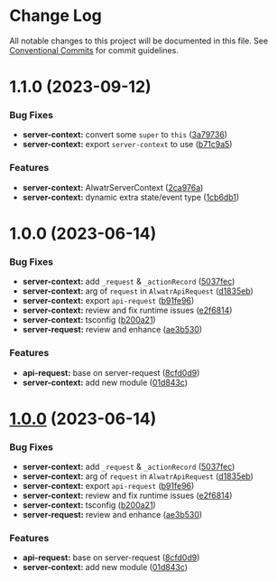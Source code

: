# Change Log

All notable changes to this project will be documented in this file.
See [Conventional Commits](https://conventionalcommits.org) for commit guidelines.

# 1.1.0 (2023-09-12)

### Bug Fixes

* **server-context:** convert some `super` to `this` ([3a79736](https://github.com/AliMD/alwatr/commit/3a7973658daf2ee364aced0c7c4880041dfc9a1a))
* **server-context:** export `server-context` to use ([b71c9a5](https://github.com/AliMD/alwatr/commit/b71c9a5efa35ac4b5e53fd5cd966277abd7ff592))

### Features

* **server-context:** AlwatrServerContext ([2ca976a](https://github.com/AliMD/alwatr/commit/2ca976afd50b3022a264eef880274a9e1496056a))
* **server-context:** dynamic extra state/event type ([1cb6db1](https://github.com/AliMD/alwatr/commit/1cb6db1573f9349edecdc7d73e66243cadea40d4))

# 1.0.0 (2023-06-14)

### Bug Fixes

* **server-context:** add `_request` & `_actionRecord` ([5037fec](https://github.com/AliMD/alwatr/commit/5037fecf68fc59727c7d66afdc2accce4d78f107))
* **server-context:** arg of `request` in `AlwatrApiRequest` ([d1835eb](https://github.com/AliMD/alwatr/commit/d1835eba2ac024d297b439721a57515eca798f32))
* **server-context:** export `api-request` ([b91fe96](https://github.com/AliMD/alwatr/commit/b91fe964a14e75aa0d544437e6aa4de1e990272d))
* **server-context:** review and fix runtime issues ([e2f6814](https://github.com/AliMD/alwatr/commit/e2f6814a0ad8d2da8f2b76a9c10706234364c3c9))
* **server-context:** tsconfig ([b200a21](https://github.com/AliMD/alwatr/commit/b200a2171fe68f04e7dd839c1746160281ff847b))
* **server-request:** review and enhance ([ae3b530](https://github.com/AliMD/alwatr/commit/ae3b5301da7a0de76ed1eafbeca62fa34695892f))

### Features

* **api-request:** base on server-request ([8cfd0d9](https://github.com/AliMD/alwatr/commit/8cfd0d971e9b06c3859db3bdaac3afb43ed996ab))
* **server-context:** add new module ([01d843c](https://github.com/AliMD/alwatr/commit/01d843c4fb6a363dedb6c1fa23d8fa5f87b50cef))

# [1.0.0](https://github.com/AliMD/alwatr/compare/v0.32.0...v1.0.0) (2023-06-14)

### Bug Fixes

- **server-context:** add `_request` & `_actionRecord` ([5037fec](https://github.com/AliMD/alwatr/commit/5037fecf68fc59727c7d66afdc2accce4d78f107))
- **server-context:** arg of `request` in `AlwatrApiRequest` ([d1835eb](https://github.com/AliMD/alwatr/commit/d1835eba2ac024d297b439721a57515eca798f32))
- **server-context:** export `api-request` ([b91fe96](https://github.com/AliMD/alwatr/commit/b91fe964a14e75aa0d544437e6aa4de1e990272d))
- **server-context:** review and fix runtime issues ([e2f6814](https://github.com/AliMD/alwatr/commit/e2f6814a0ad8d2da8f2b76a9c10706234364c3c9))
- **server-context:** tsconfig ([b200a21](https://github.com/AliMD/alwatr/commit/b200a2171fe68f04e7dd839c1746160281ff847b))
- **server-request:** review and enhance ([ae3b530](https://github.com/AliMD/alwatr/commit/ae3b5301da7a0de76ed1eafbeca62fa34695892f))

### Features

- **api-request:** base on server-request ([8cfd0d9](https://github.com/AliMD/alwatr/commit/8cfd0d971e9b06c3859db3bdaac3afb43ed996ab))
- **server-context:** add new module ([01d843c](https://github.com/AliMD/alwatr/commit/01d843c4fb6a363dedb6c1fa23d8fa5f87b50cef))
